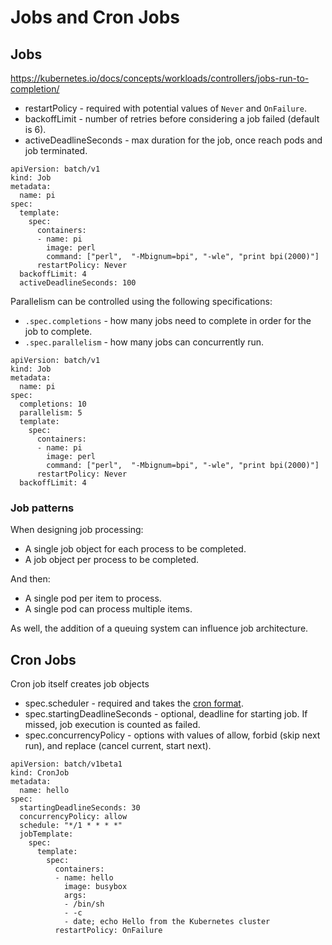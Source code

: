 # Jobs and Cron Jobs

## Jobs

https://kubernetes.io/docs/concepts/workloads/controllers/jobs-run-to-completion/

- restartPolicy - required with potential values of `Never` and `OnFailure`.
- backoffLimit - number of retries before considering a job failed (default is 6).
- activeDeadlineSeconds - max duration for the job, once reach pods and job terminated.

```
apiVersion: batch/v1
kind: Job
metadata:
  name: pi
spec:
  template:
    spec:
      containers:
      - name: pi
        image: perl
        command: ["perl",  "-Mbignum=bpi", "-wle", "print bpi(2000)"]
      restartPolicy: Never
  backoffLimit: 4
  activeDeadlineSeconds: 100
```

Parallelism can be controlled using the following specifications:

- `.spec.completions` - how many jobs need to complete in order for the job to complete.
- `.spec.parallelism` - how many jobs can concurrently run.

```
apiVersion: batch/v1
kind: Job
metadata:
  name: pi
spec:
  completions: 10
  parallelism: 5
  template:
    spec:
      containers:
      - name: pi
        image: perl
        command: ["perl",  "-Mbignum=bpi", "-wle", "print bpi(2000)"]
      restartPolicy: Never
  backoffLimit: 4
```

### Job patterns

When designing job processing:

- A single job object for each process to be completed.
- A job object per process to be completed.

And then:

- A single pod per item to process.
- A single pod can process multiple items.

As well, the addition of a queuing system can influence job architecture.

## Cron Jobs

Cron job itself creates job objects

- spec.scheduler - required and takes the [cron format](https://en.wikipedia.org/wiki/Cron).
- spec.startingDeadlineSeconds - optional, deadline for starting job. If missed, job execution is counted as failed.
- spec.concurrencyPolicy - options with values of allow, forbid (skip next run), and replace (cancel current, start next).

```
apiVersion: batch/v1beta1
kind: CronJob
metadata:
  name: hello
spec:
  startingDeadlineSeconds: 30
  concurrencyPolicy: allow
  schedule: "*/1 * * * *"
  jobTemplate:
    spec:
      template:
        spec:
          containers:
          - name: hello
            image: busybox
            args:
            - /bin/sh
            - -c
            - date; echo Hello from the Kubernetes cluster
          restartPolicy: OnFailure
```
